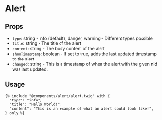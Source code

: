 # Alert

## Props

- `type`: string - info (default), danger, warning - Different types possible
- `title`: string - The title of the alert
- `content`: string - The body content of the alert
- `showTimestamp`: boolean - If set to true, adds the last updated timestamp to the alert
- `changed`: string - This is a timestamp of when the alert with the given nid was last updated.

## Usage

```twig
{% include "@components/alert/alert.twig" with {
  "type": "info",
  "title": "Hello World!",
  "content": "This is an example of what an alert could look like!",
} only %}
```
